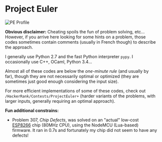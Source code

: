# Project Euler

![PE Profile](https://projecteuler.net/profile/NiakTheWizard.png)

**Obvious disclaimer:** Cheating spoils the fun of problem solving, etc... However, if you arrive here looking for some hints on a problem, those codes sometimes contain comments (usually in French though) to describe the approach.

I generally use Python 2.7 and the fast Python interpreter `pypy`. I occasionally use C++, OCaml, Python 3.4...

Almost all of these codes are below the *one-minute rule* (and usually by far), though they are not necessarily optimal or optimized (they are sometimes just good enough considering the input size).

For more efficient implementations of some of these codes, check out `/HackerRank/Contests/ProjectEuler+` (harder variants of the problems, with larger inputs, generally requiring an optimal approach).

**Fun additional constrains:**
 * Problem 307, *Chip Defects*, was solved on an "actual" low-cost [ESP8266](https://en.wikipedia.org/wiki/ESP8266) chip (80MHz CPU), using the NodeMCU (Lua-based) firmware. It ran in 0.7s and fortunately my chip did not seem to have any defects!
